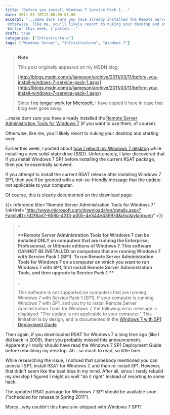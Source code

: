 ```yaml
---
title: "Before you install Windows 7 Service Pack 1..."
date: 2011-03-10T22:00:00-07:00
excerpt: "...make darn sure you have already installed the Remote Server Administration Tools for Windows 7 (if you want to use them, of course). 
 Otherwise, like me, you'll likely resort to nuking your desktop and starting over. 
 Earlier this week, I posted..."
draft: true
categories: ["Infrastructure"]
tags: ["Windows Server", "Infrastructure", "Windows 7"]
---
```


> **Note**
>
> This post originally appeared on my MSDN blog:
>
> [http://blogs.msdn.com/b/jjameson/archive/2011/03/11/before-you-install-windows-7-service-pack-1.aspx](http://blogs.msdn.com/b/jjameson/archive/2011/03/11/before-you-install-windows-7-service-pack-1.aspx)
>
> Since [I no longer work for Microsoft](/blog/jjameson/2011/09/02/last-day-with-microsoft), I have copied it here in case that blog ever goes away.

...make darn sure you have already installed the [Remote Server Administration Tools for Windows 7](http://www.microsoft.com/downloads/en/details.aspx?FamilyID=7d2f6ad7-656b-4313-a005-4e344e43997d&displaylang=en) (if you want to use them, of course).

Otherwise, like me, you'll likely resort to nuking your desktop and starting over.

Earlier this week, I posted about [how I rebuilt my Windows 7 desktop](/blog/jjameson/2011/03/09/windows-7-sp1-ssd-rebuild-and-maxpatchcachesize-0) while installing a new solid-state drive (SSD). Unfortunately, I later discovered that if you install Windows 7 SP1 before installing the current RSAT package, then you're essentially screwed.

If you attempt to install the current RSAT release after installing Windows 7 SP1, then you'll be greeted with a not-so-friendly message that the update not applicable to your computer.

Of course, this is clearly documented on the download page:

{{< reference title="Remote Server Administration Tools for Windows 7" linkHref="http://www.microsoft.com/downloads/en/details.aspx?FamilyID=7d2f6ad7-656b-4313-a005-4e344e43997d&displaylang=en" >}}

> ...
>
> **\*\*Remote Server Administration Tools for Windows 7 can be installed ONLY on computers that are running the Enterprise, Professional, or Ultimate editions of Windows 7. This software CANNOT BE INSTALLED on computers that are running Windows 7 with Service Pack 1 (SP1). To run Remote Server Administration Tools for Windows 7 on a computer on which you want to run Windows 7 with SP1, first install Remote Server Administration Tools, and then upgrade to Service Pack 1.\*\***
>
> ...
>
> This software is not supported on computers that are running Windows 7 with Service Pack 1 (SP1). If your computer is running Windows 7 with SP1, and you try to install Remote Server Administration Tools for Windows 7, the following error message is displayed: "The update is not applicable to your computer." This limitation is by design, and is documented in the [Windows 7 with SP1 Deployment Guide](http://www.microsoft.com/downloads/en/details.aspx?FamilyID=61924cea-83fe-46e9-96d8-027ae59ddc11).

Then again, if you downloaded RSAT for Windows 7 a long time ago (like I did back in 2009), then you probably missed this announcement. Apparently I *really* should have read the Windows 7 SP1 Deployment Guide before rebuilding my desktop. Ah...so much to read, so little time.

While researching the issue, I noticed that somebody mentioned you can uninstall SP1, install RSAT for Windows 7, and then re-install SP1. However, that didn't seem like the best idea in my mind. After all, since I rarely rebuild my desktop I figured I might as well "do it right" instead of resorting to some hack.

The updated RSAT package for Windows 7 SP1 should be available soon ("scheduled for release in Spring 2011").

Mercy...why couldn't this have sim-shipped with Windows 7 SP1?

